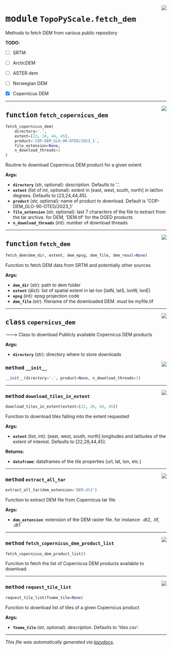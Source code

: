 <!-- markdownlint-disable -->

<a href="https://github.com/ArcticSnow/TopoPyScale/TopoPyScale/fetch_dem.py#L0"><img align="right" style="float:right;" src="https://img.shields.io/badge/-source-cccccc?style=flat-square"></a>

# <kbd>module</kbd> `TopoPyScale.fetch_dem`
Methods to fetch DEM from various public repository 



**TODO:**
 
- [ ] SRTM 
- [ ] ArcticDEM 
- [ ] ASTER dem 
- [ ] Norwegian DEM 
- [x] Copernicus DEM 


---

<a href="https://github.com/ArcticSnow/TopoPyScale/TopoPyScale/fetch_dem.py#L195"><img align="right" style="float:right;" src="https://img.shields.io/badge/-source-cccccc?style=flat-square"></a>

## <kbd>function</kbd> `fetch_copernicus_dem`

```python
fetch_copernicus_dem(
    directory='.',
    extent=[23, 24, 44, 45],
    product='COP-DEM_GLO-90-DTED/2023_1',
    file_extension=None,
    n_download_threads=1
)
```

Routine to download Copernicus DEM product for a given extent 



**Args:**
 
 - <b>`directory`</b> (str, optional):  _description_. Defaults to '.'. 
 - <b>`extent`</b> (list of int, optional):  extent in [east, west, south, north] in lat/lon degrees. Defaults to [23,24,44,45]. 
 - <b>`product`</b> (str, optional):  name of product to download. Default is 'COP-DEM_GLO-90-DTED/2023_1' 
 - <b>`file_extension`</b> (str, optional):  last 7 characters of the file to extract from the tar archive. for DEM, 'DEM.tif' for the DGED products 
 - <b>`n_download_threads`</b> (int):  number of download threads 


---

<a href="https://github.com/ArcticSnow/TopoPyScale/TopoPyScale/fetch_dem.py#L223"><img align="right" style="float:right;" src="https://img.shields.io/badge/-source-cccccc?style=flat-square"></a>

## <kbd>function</kbd> `fetch_dem`

```python
fetch_dem(dem_dir, extent, dem_epsg, dem_file, dem_resol=None)
```

Function to fetch DEM data from SRTM and potentially other sources 



**Args:**
 
 - <b>`dem_dir`</b> (str):  path to dem folder 
 - <b>`extent`</b> (dict):  list of spatial extent in lat-lon [latN, latS, lonW, lonE] 
 - <b>`epsg`</b> (int):  epsg projection code 
 - <b>`dem_file`</b> (str):  filename of the downloaded DEM. must be myfile.tif 


---

<a href="https://github.com/ArcticSnow/TopoPyScale/TopoPyScale/fetch_dem.py#L24"><img align="right" style="float:right;" src="https://img.shields.io/badge/-source-cccccc?style=flat-square"></a>

## <kbd>class</kbd> `copernicus_dem`

---> Class to download Publicly available Copernicus DEM products 



**Args:**
 
 - <b>`directory`</b> (str):  directory where to store downloads 

<a href="https://github.com/ArcticSnow/TopoPyScale/TopoPyScale/fetch_dem.py#L31"><img align="right" style="float:right;" src="https://img.shields.io/badge/-source-cccccc?style=flat-square"></a>

### <kbd>method</kbd> `__init__`

```python
__init__(directory='.', product=None, n_download_threads=1)
```








---

<a href="https://github.com/ArcticSnow/TopoPyScale/TopoPyScale/fetch_dem.py#L137"><img align="right" style="float:right;" src="https://img.shields.io/badge/-source-cccccc?style=flat-square"></a>

### <kbd>method</kbd> `download_tiles_in_extent`

```python
download_tiles_in_extent(extent=[22, 28, 44, 45])
```

Function to download tiles falling into the extent requested 



**Args:**
 
 - <b>`extent`</b> (list, int):  [east, west, south, north] longitudes and latitudes of the extent of interest. Defaults to [22,28,44,45]. 



**Returns:**
 
 - <b>`dataframe`</b>:  dataframes of the tile properties (url, lat, lon, etc.) 

---

<a href="https://github.com/ArcticSnow/TopoPyScale/TopoPyScale/fetch_dem.py#L169"><img align="right" style="float:right;" src="https://img.shields.io/badge/-source-cccccc?style=flat-square"></a>

### <kbd>method</kbd> `extract_all_tar`

```python
extract_all_tar(dem_extension='DEM.dt2')
```

Function to extract DEM file from Copernicus tar file 

**Args:**
 
 - <b>`dem_extension`</b>:  extension of the DEM raster file. for instance: .dt2, .tif, .dt1 

---

<a href="https://github.com/ArcticSnow/TopoPyScale/TopoPyScale/fetch_dem.py#L55"><img align="right" style="float:right;" src="https://img.shields.io/badge/-source-cccccc?style=flat-square"></a>

### <kbd>method</kbd> `fetch_copernicus_dem_product_list`

```python
fetch_copernicus_dem_product_list()
```

Function to fetch the list of Copernicus DEM products available to download. 

---

<a href="https://github.com/ArcticSnow/TopoPyScale/TopoPyScale/fetch_dem.py#L72"><img align="right" style="float:right;" src="https://img.shields.io/badge/-source-cccccc?style=flat-square"></a>

### <kbd>method</kbd> `request_tile_list`

```python
request_tile_list(fname_tile=None)
```

Function to download list of tiles of a given Copernicus product 



**Args:**
 
 - <b>`fname_tile`</b> (str, optional):  _description_. Defaults to 'tiles.csv'. 




---

_This file was automatically generated via [lazydocs](https://github.com/ml-tooling/lazydocs)._
